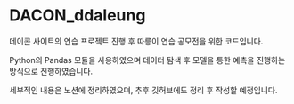 # DACON_ddaleung

데이콘 사이트의 연습 프로젝트 진행 후 따릉이 연습 공모전을 위한 코드입니다.


Python의 Pandas 모듈을 사용하였으며 데이터 탐색 후 모델을 통한 예측을 진행하는 방식으로 진행하였습니다.

세부적인 내용은 노션에 정리하였으며, 추후 깃허브에도 정리 후 작성할 예정입니다.
